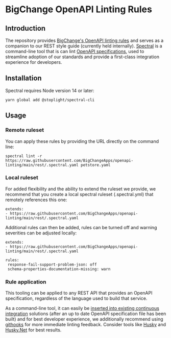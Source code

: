 ﻿# BigChange OpenAPI Linting Rules
## Introduction
The repository provides [BigChange's OpenAPI linting rules](https://raw.githubusercontent.com/BigChangeApps/openapi-linting/main/rest/.spectral.yaml) and serves as a companion to our REST style guide (currently held internally). [Spectral](https://docs.stoplight.io/docs/spectral) is a command-line tool that is can lint [OpenAPI specifications](https://swagger.io/specification/), used to streamline adoption of our standards and provide a first-class integration experience for developers.
## Installation
Spectral requires Node version 14 or later:
```
yarn global add @stoplight/spectral-cli
```
## Usage

### Remote ruleset
You can apply these rules by providing the URL directly on the command line:
```
spectral lint -r https://raw.githubusercontent.com/BigChangeApps/openapi-linting/main/rest/.spectral.yaml petstore.yaml
```
### Local ruleset
For added flexibility and the ability to extend the ruleset we provide, we recommend that you create a local spectral ruleset (.spectral.yml) that remotely references this one:
```
extends: 
- https://raw.githubusercontent.com/BigChangeApps/openapi-linting/main/rest/.spectral.yaml 
```
Additional rules can then be added, rules can be turned off and warning severities can be adjusted locally:
```
extends: 
- https://raw.githubusercontent.com/BigChangeApps/openapi-linting/main/rest/.spectral.yaml 

rules:
 response-fail-support-problem-json: off
 schema-properties-documentation-missing: warn
```
### Rule application
This tooling can be applied to any REST API that provides an OpenAPI specification, regardless of the language used to build that service. 

As a command-line tool, it can easily be [inserted into existing continuous integration](https://meta.stoplight.io/docs/spectral/038632fdf0d1a-continuous-integration) solutions (after an up to date OpenAPI specification file has been built) and for best developer experience, we additionally recommend using [githooks](https://git-scm.com/docs/githooks) for more immediate linting feedback. Consider tools like [Husky](https://typicode.github.io/husky/) and [Husky.Net](https://alirezanet.github.io/Husky.Net/) for best results.



